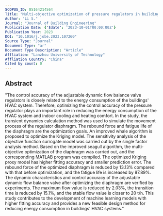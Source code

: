 ```yaml
---
SCOPUS_ID: 85164214564
Title: "Multi-objective optimization of pressure regulators in buildings’ HVAC systems"
Author: "Li S."
Journal: "Journal of Building Engineering"
Publication Date: {'$date': '2023-10-01T00:00:00Z'}
Publication Year: 2023
DOI: "10.1016/j.jobe.2023.107260"
Source Type: "Journal"
Document Type: "ar"
Document Type Description: "Article"
Affliation: "Lanzhou University of Technology"
Affliation Country: "China"
Cited by count: 0
---
```


## Abstract
"The control accuracy of the adjustable dynamic flow balance valve regulators is closely related to the energy consumption of the buildings' HVAC system. Therefore, optimizing the control accuracy of the pressure regulator plays an important role in reducing the energy consumption of the HVAC system and indoor cooling and heating comfort. In the study, the transient dynamics calculation method was used to simulate the movement process of the regulator diaphragm. The rebound force and fatigue life of the diaphragm are the optimization goals. An improved whale algorithm is proposed to optimize the Kriging model. The sensitivity analysis of the objective function surrogate model was carried out by the single factor analysis method. Based on the improved seagull algorithm, the multi-objective optimization of the diaphragm was carried out, and the corresponding MATLAB program was compiled. The optimized Kriging proxy model has higher fitting accuracy and smaller prediction error. The rebound force of the optimized diaphragm is reduced by 13.13% compared with that before optimization, and the fatigue life is increased by 87.89%. The dynamic characteristics and control accuracy of the adjustable dynamic flow balance valve after optimizing the diaphragm are verified by experiments. The maximum flow value is reduced by 2.03%, the transition time is reduced by 15.1%, and the stable flow value is closer to 20 t/h. This study contributes to the development of machine learning models with higher fitting accuracy and provides a new feasible design method for reducing energy consumption in buildings’ HVAC systems."
